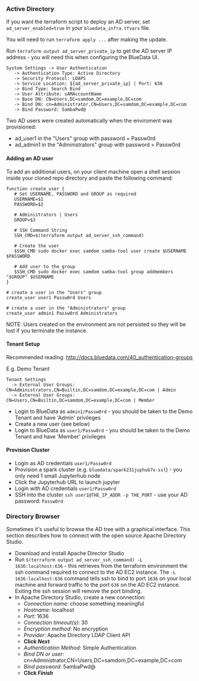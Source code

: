 ### Active Directory

If you want the terraform script to deploy an AD server, set `ad_server_enabled=true` in your `bluedata_infra.tfvars` file.

You will need to run `terraform apply ...` after making the update.  

Run `terraform output ad_server_private_ip` to get the AD server IP address - you will need this when configuring the BlueData UI.

```
System Settings -> User Authentication
   -> Authentication Type: Active Directory
   -> Security Protocol: LDAPS
   -> Service Location: ${ad_server_private_ip} | Port: 636
   -> Bind Type: Search Bind
   -> User Attribute: sAMAccountName
   -> Base DN: CN=Users,DC=samdom,DC=example,DC=com
   -> Bind DN: cn=Administrator,CN=Users,DC=samdom,DC=example,DC=com
   -> Bind Password: 5ambaPwd@
```

Two AD users were created automatically when the enviroment was provisioned:

- ad_user1 in the "Users" group with password = Passw0rd
- ad_admin1 in the "Administrators" group with password = Passw0rd

#### Adding an AD user

To add an additional users, on your client machine open a shell session inside your cloned repo directory and paste the following command:

```
function create_user {
   # Set USERNAME, PASSWORD and GROUP as required
   USERNAME=$1
   PASSWORD=$2

   # Administrators | Users
   GROUP=$3

   # SSH Command String
   SSH_CMD=$(terraform output ad_server_ssh_command)

   # Create the user
   $SSH_CMD sudo docker exec samdom samba-tool user create $USERNAME $PASSWORD

   # Add user to the group
   $SSH_CMD sudo docker exec samdom samba-tool group addmembers "$GROUP" $USERNAME
}

# create a user in the "Users" group
create_user user1 Passw0rd Users

# create a user in the "Administrators" group
create_user admin1 Passw0rd Administrators
```

NOTE: Users created on the environment are not persisted so they will be lost if you terminate the instance.

#### Tenant Setup

Recommended reading: http://docs.bluedata.com/40_authentication-groups

E.g. Demo Tenant 

```
Tenant Settings
  -> External User Groups: CN=Administrators,CN=Builtin,DC=samdom,DC=example,DC=com | Admin
  -> External User Groups: CN=Users,CN=Builtin,DC=samdom,DC=example,DC=com | Member
```

- Login to BlueData as `admin1/Passw0rd` - you should be taken to the Demo Tenant and have 'Admin' privileges
- Create a new user (see below)
- Login to BlueData as `user1/Passw0rd` - you should be taken to the Demo Tenant and have 'Member' privileges

#### Provision Cluster

- Login as AD credentials `user1/Passw0rd`
- Provision a spark cluster (e.g. `bluedata/spark231juphub7x-ssl`) - you only need 1 small Jupyterhub node
- Click the Jupyterhub URL to launch jupyter
- Login with AD credentials `user1/Passw0rd`
- SSH into the cluster `ssh user1@THE_IP_ADDR -p THE_PORT` - use your AD password: `Passw0rd`

### Directory Browser

Sometimes it's useful to browse the AD tree with a graphical interface.  This section describes how to connect with the open source Apache Directory Studio.

- Download and install Apache Director Studio
- Run `$(terraform output ad_server_ssh_command) -L 1636:localhost:636` - this retrieves from the terraform environment the ssh command required to connect to the AD EC2 instance.  The `-L 1636:localhost:636` command tells ssh to bind to port `1636` on your local machine and forward traffic to the port `636` on the AD EC2 instance.  Exiting the ssh session will remove the port binding.
- In Apache Directory Studio, create a new connection:
  - *Connection name:* choose something meaningful
  - *Hostname:* localhost
  - *Port:* 1636
  - *Connection timeout(s):* 30
  - *Encryption method:* No encryption
  - *Provider:* Apache Directory LDAP Client API
  - **Click *Next***
  - *Authentication Method:* Simple Authentication
  - *Bind DN or user:* cn=Administrator,CN=Users,DC=samdom,DC=example,DC=com
  - *Bind password:* 5ambaPwd@
  - **Click *Finish***